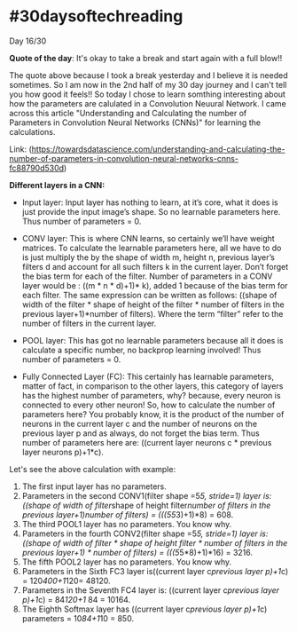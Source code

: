 # #30daysoftechreading

Day 16/30

**Quote of the day**: It's okay to take a break and start again with a full blow!!

The quote above because I took a break yesterday and I believe it is needed sometimes. So I am now in the 2nd half of my 30 day journey and I can't tell you how good it feels!! So today I chose to learn somthing interesting about how the parameters are calulated in a Convolution Neuural Network. I came across this article "Understanding and Calculating the number of Parameters in Convolution Neural Networks (CNNs)" for learning the calculations.

Link: (https://towardsdatascience.com/understanding-and-calculating-the-number-of-parameters-in-convolution-neural-networks-cnns-fc88790d530d)

**Different layers in a CNN:**

- Input layer: Input layer has nothing to learn, at it’s core, what it does is just provide the input image’s shape. So no learnable parameters here. Thus number of parameters = 0.

- CONV layer: This is where CNN learns, so certainly we’ll have weight matrices. To calculate the learnable parameters here, all we have to do is just multiply the by the shape of width m, height n, previous layer’s filters d and account for all such filters k in the current layer. Don’t forget the bias term for each of the filter. Number of parameters in a CONV layer would be : ((m * n * d)+1)* k), added 1 because of the bias term for each filter. The same expression can be written as follows: ((shape of width of the filter * shape of height of the filter * number of filters in the previous layer+1)*number of filters). Where the term “filter” refer to the number of filters in the current layer.
- POOL layer: This has got no learnable parameters because all it does is calculate a specific number, no backprop learning involved! Thus number of parameters = 0.
- Fully Connected Layer (FC): This certainly has learnable parameters, matter of fact, in comparison to the other layers, this category of layers has the highest number of parameters, why? because, every neuron is connected to every other neuron! So, how to calculate the number of parameters here? You probably know, it is the product of the number of neurons in the current layer c and the number of neurons on the previous layer p and as always, do not forget the bias term. Thus number of parameters here are: ((current layer neurons c * previous layer neurons p)+1*c).

Let's see the above calculation with example:

1. The first input layer has no parameters.
2. Parameters in the second CONV1(filter shape =5*5, stride=1) layer is: ((shape of width of filter*shape of height filter*number of filters in the previous layer+1)*number of filters) = (((5*5*3)+1)*8) = 608.
3. The third POOL1 layer has no parameters. You know why.
4. Parameters in the fourth CONV2(filter shape =5*5, stride=1) layer is: ((shape of width of filter * shape of height filter * number of filters in the previous layer+1) * number of filters) = (((5*5*8)+1)*16) = 3216.
5. The fifth POOL2 layer has no parameters. You know why.
6. Parameters in the Sixth FC3 layer is((current layer c*previous layer p)+1*c) = 120*400+1*120= 48120.
7. Parameters in the Seventh FC4 layer is: ((current layer c*previous layer p)+1*c) = 84*120+1* 84 = 10164.
8. The Eighth Softmax layer has ((current layer c*previous layer p)+1*c) parameters = 10*84+1*10 = 850.
